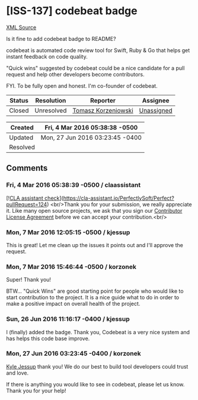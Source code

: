 # [ISS-137] codebeat badge

[XML Source](./xml/ISS-137.xml)
<p><p>Is it fine to add codebeat badge to README? </p>

<p>codebeat is automated code review tool for Swift, Ruby &amp; Go that helps get instant feedback on code quality. </p>

<p>"Quick wins" suggested by codebeat could be a nice candidate for a pull request and help other developers become contributors.</p>

<p>FYI. To be fully open and honest. I'm co-founder of codebeat.</p></p>





Status|Resolution|Reporter|Assignee
------|----------|--------|--------
Closed|Unresolved|[Tomasz Korzeniowski](korzonek)|[Unassigned]($-1)





Created|Fri, 4 Mar 2016 05:38:38 -0500
-------|--------------
Updated|Mon, 27 Jun 2016 03:23:45 -0400
Resolved|


## Comments




### Fri, 4 Mar 2016 05:38:39 -0500 / claassistant 

<p><p>[!<a href="https://cla-assistant.io/pull/badge/not_signed" class="external-link" rel="nofollow">CLA assistant check</a>](<a href="https://cla-assistant.io/PerfectlySoft/Perfect?pullRequest=124" class="external-link" rel="nofollow">https://cla-assistant.io/PerfectlySoft/Perfect?pullRequest=124</a>) &lt;br/&gt;Thank you for your submission, we really appreciate it. Like many open source projects, we ask that you sign our <a href="https://cla-assistant.io/PerfectlySoft/Perfect?pullRequest=124" class="external-link" rel="nofollow">Contributor License Agreement</a> before we can accept your contribution.&lt;br/&gt;</p></p>


### Mon, 7 Mar 2016 12:05:15 -0500 / kjessup 

<p><p>This is great! Let me clean up the issues it points out and I'll approve the request.</p></p>


### Mon, 7 Mar 2016 15:46:44 -0500 / korzonek 

<p><p>Super! Thank you!</p>

<p>BTW... "Quick Wins" are good starting point for people who would like to start contribution to the project. It is a nice guide what to do in order to make a positive impact on overall health of the project.</p>
</p>


### Sun, 26 Jun 2016 11:16:17 -0400 / kjessup 

<p><p>I (finally) added the badge. Thank you, Codebeat is a very nice system and has helps this code base improve.</p></p>


### Mon, 27 Jun 2016 03:23:45 -0400 / korzonek 

<p><p><a href="http://jira.perfect.org:8080/secure/ViewProfile.jspa?name=kjessup" class="user-hover" rel="kjessup">Kyle Jessup</a> thank you! We do our best to build tool developers could trust and love. </p>

<p>If there is anything you would like to see in codebeat, please let us know. Thank you for your help!</p></p>


